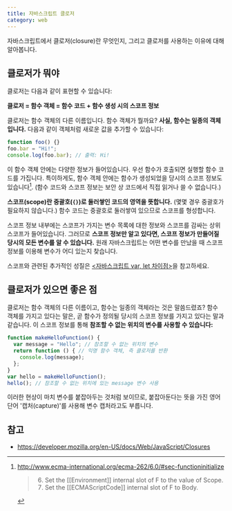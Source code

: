 ```yaml
---
title: 자바스크립트 클로저
category: web
---
```


자바스크립트에서 클로저(closure)란 무엇인지, 그리고 클로저를 사용하는 이유에 대해 알아봅니다.

## 클로저가 뭐야

클로저는 다음과 같이 표현할 수 있습니다:

**클로저 = 함수 객체 = 함수 코드 + 함수 생성 시의 스코프 정보**

클로저는 함수 객체의 다른 이름입니다. 함수 객체가 뭘까요? **사실, 함수는 일종의 객체입니다.** 다음과 같이 객체처럼 새로운 값을 추가할 수 있습니다:

```js
function foo() {}
foo.bar = "Hi!";
console.log(foo.bar); // 출력: Hi!
```

이 함수 객체 안에는 다양한 정보가 들어있습니다. 우선 함수가 호출되면 실행할 함수 코드를 가집니다. 특이하게도, 함수 객체 안에는 함수가 생성되었을 당시의 스코프 정보도 있습니다[^functioninitialize]. (함수 코드와 스코프 정보는 보안 상 코드에서 직접 읽거나 쓸 수 없습니다.)

[^functioninitialize]:
    <http://www.ecma-international.org/ecma-262/6.0/#sec-functioninitialize>
    
    > 6. Set the [[Environment]] internal slot of F to the value of Scope.
    > 8. Set the [[ECMAScriptCode]] internal slot of F to Body.

**스코프(scope)란 중괄호(`{}`)로 둘러쌓인 코드의 영역을 뜻합니다.** (몇몇 경우 중괄호가 필요하지 않습니다.) 함수 코드는 중괄호로 둘러쌓여 있으므로 스코프를 형성합니다.

스코프 정보 내부에는 스코프가 가지는 변수 목록에 대한 정보와 스코프를 감싸는 상위 스코프가 들어있습니다. 그러므로 **스코프 정보만 알고 있다면, 스코프 정보가 만들어질 당시의 모든 변수를 알 수 있습니다.** 원래 자바스크립트는 어떤 변수를 만났을 때 스코프 정보를 이용해 변수가 어디 있는지 찾습니다.

스코프와 관련된 추가적인 성질은 [<자바스크립트 var, let 차이점>](2019-07-22-difference-var-let.md)을 참고하세요.

## 클로저가 있으면 좋은 점

클로저는 함수 객체의 다른 이름이고, 함수는 일종의 객체라는 것은 말씀드렸죠? 함수 객체를 가지고 있다는 말은, 곧 함수가 정의될 당시의 스코프 정보를 가지고 있다는 말과 같습니다. 이 스코프 정보를 통해 **참조할 수 없는 위치의 변수를 사용할 수 있습니다:**

```js
function makeHelloFunction() {
  var message = "Hello"; // 참조할 수 없는 위치의 변수
  return function () { // 익명 함수 객체, 즉 클로저를 반환
    console.log(message);
  };
}
var hello = makeHelloFunction();
hello(); // 참조할 수 없는 위치에 있는 message 변수 사용
```

이러한 현상이 마치 변수를 붙잡아두는 것처럼 보이므로, 붙잡아둔다는 뜻을 가진 영어 단어 '캡처(capture)'를 사용해 변수 캡처라고도 부릅니다.

## 참고

- <https://developer.mozilla.org/en-US/docs/Web/JavaScript/Closures>
